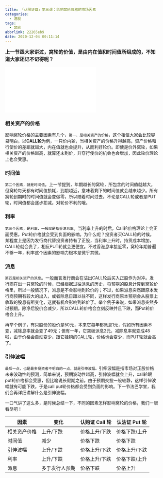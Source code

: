 ```yaml
---
title: 「认股证篇」第三课：影响窝轮价格的市场因素
categories:
  - 港股
tags:
  - 窝轮
abbrlink: 22265eb9
date: 2020-12-04 00:11:14
---
```


<b><font size=3>上一节跟大家讲过，窝轮的价值，是由**内在值**和**时间值**所组成的，不知道大家还记不记得呢？</font></b>

<div class="bilibili">
    <iframe src="//player.bilibili.com/player.html?aid=797797813&bvid=BV1cy4y167VS&cid=258320364&page=1" scrolling="no" border="0" frameborder="no" framespacing="0" allowfullscreen="true"> </iframe>
</div>

### 相关资产的价格

影响窝轮价格的主要因素有几个，`第一，是相关资产的价格`，这个相信大家会比较容易明白。以**CALL轮**为例，一只价内轮，当相关资产的价格升得越高，资产价格和行使价的差距就越大，内在值就也会提升，从而利好轮价。即使是价外窝轮，如果相关资产的价格越高，就算还未到价，升穿行使价的机会也会增加，因此轮价理论上也会受惠。

### 时间值

`第二个因素，就是时间值`。上一节提到，年期越长的窝轮，所包含的时间值就越大，但窝轮每天都有时间值损耗，到期越近，意味着剩下的时间值就会越来越少。所有窝轮到期时的时间值就会变做零，所以随着时间过去，不论是CALL轮或者是PUT轮，时间值都会逐步扣减，对轮价不利的哦。

### 利率

`第三个因素，是利率，一般就是指香港息率`。当利率上升的时后，Call轮价格理论上会正面受惠，Put轮价格就会受到负面的影响。为什么呢？投资者买CALL轮的时候，某程度上是因为发行商代替投资者持有了正股，当利率上升时，持货成本增加，CALL轮就会贵了，相反PUT轮就会更便宜。不过香港息率接近零，窝轮年期普遍不够一年，利率这个因素的影响力根本是微乎其微。

### 派息

`第四是相关资产的派息`。一般而言发行商会在沽出CALL轮后买入正股作为对冲。发行商在出一只窝轮的时候，已经根据过往派息的历史，将预期的股息计算到窝轮价格里，所以一般情况下，派息是不会影响到轮价的；不过，如果派息突然跟原本发行商预期有较大的出入，或者除息日跟以往不同，这样发行商原本预期会从股票上收取的股息有所变化，这就有机会影响到轮价了。举个例子来说，如果派息突然多过预期，除净后股价会减少，所以CALL轮价格会立刻反映并且下跌，而Put轮价格会上升。

再举个例子，有只股份的股价是50元，本来它每年都派息1元，假如所有因素不变，减除息率就会变了49元；但有一年，它突破派息2元，减除息率就变成48啦，由于价格会自动变少，跟它挂钩的CALL轮，价格也会变少，而PUT轮就会高了。

### 引伸波幅

`最后一点，也是最多投资者不明白的一点，就是引伸波幅。`引伸波幅是指市场对正股价格未来波动性的预测，简单来说，预期波动性越高，引伸波幅就会上升，call轮跟put轮价格都会受惠，但比喻说长假期之前，由于预期交投一般较静，这样引伸波幅就有可能下跌，于是call put轮价格都会受到负面的影响。下一节法巴学堂，我们会再详细讲解什么是引伸波幅。

一口气讲了这么多，是时候总结一下，不同的因素怎样影响窝轮的价格，我们一眼看尽吧！

| 因素         | 变化           | 认购证 Call 轮 | 认沽证 Put 轮 |
| ------------ | -------------- | -------------- | ------------- |
| 相关资产价格 | 上升/下跌      | 价格上升/下跌  | 价格下跌/上升 |
| 时间值       | 减少           | 价格下跌       | 价格下跌      |
| 引伸波幅     | 上升/下跌      | 价格上升/下跌  | 价格上升/下跌 |
| 利率         | 上升/下跌      | 价格上升/下跌  | 价格下跌/上升 |
| 派息         | 多于发行人预期 | 价格下跌       | 价格上升      |